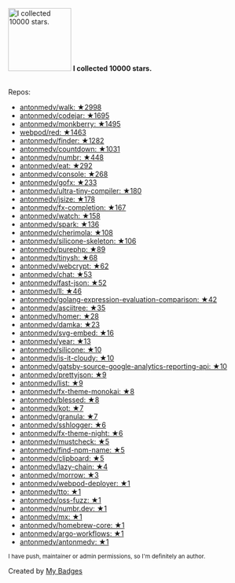<img src="https://github.com/my-badges/my-badges/blob/master/src/all-badges/stars/stars-10000.png?raw=true" alt="I collected 10000 stars." title="I collected 10000 stars." width="128">
<strong>I collected 10000 stars.</strong>
<br><br>

Repos:

* <a href="https://github.com/antonmedv/walk">antonmedv/walk: ★2998</a>
* <a href="https://github.com/antonmedv/codejar">antonmedv/codejar: ★1695</a>
* <a href="https://github.com/antonmedv/monkberry">antonmedv/monkberry: ★1495</a>
* <a href="https://github.com/webpod/red">webpod/red: ★1463</a>
* <a href="https://github.com/antonmedv/finder">antonmedv/finder: ★1282</a>
* <a href="https://github.com/antonmedv/countdown">antonmedv/countdown: ★1031</a>
* <a href="https://github.com/antonmedv/numbr">antonmedv/numbr: ★448</a>
* <a href="https://github.com/antonmedv/eat">antonmedv/eat: ★292</a>
* <a href="https://github.com/antonmedv/console">antonmedv/console: ★268</a>
* <a href="https://github.com/antonmedv/gofx">antonmedv/gofx: ★233</a>
* <a href="https://github.com/antonmedv/ultra-tiny-compiler">antonmedv/ultra-tiny-compiler: ★180</a>
* <a href="https://github.com/antonmedv/jsize">antonmedv/jsize: ★178</a>
* <a href="https://github.com/antonmedv/fx-completion">antonmedv/fx-completion: ★167</a>
* <a href="https://github.com/antonmedv/watch">antonmedv/watch: ★158</a>
* <a href="https://github.com/antonmedv/spark">antonmedv/spark: ★136</a>
* <a href="https://github.com/antonmedv/cherimola">antonmedv/cherimola: ★108</a>
* <a href="https://github.com/antonmedv/silicone-skeleton">antonmedv/silicone-skeleton: ★106</a>
* <a href="https://github.com/antonmedv/purephp">antonmedv/purephp: ★89</a>
* <a href="https://github.com/antonmedv/tinysh">antonmedv/tinysh: ★68</a>
* <a href="https://github.com/antonmedv/webcrypt">antonmedv/webcrypt: ★62</a>
* <a href="https://github.com/antonmedv/chat">antonmedv/chat: ★53</a>
* <a href="https://github.com/antonmedv/fast-json">antonmedv/fast-json: ★52</a>
* <a href="https://github.com/antonmedv/ll">antonmedv/ll: ★46</a>
* <a href="https://github.com/antonmedv/golang-expression-evaluation-comparison">antonmedv/golang-expression-evaluation-comparison: ★42</a>
* <a href="https://github.com/antonmedv/asciitree">antonmedv/asciitree: ★35</a>
* <a href="https://github.com/antonmedv/homer">antonmedv/homer: ★28</a>
* <a href="https://github.com/antonmedv/damka">antonmedv/damka: ★23</a>
* <a href="https://github.com/antonmedv/svg-embed">antonmedv/svg-embed: ★16</a>
* <a href="https://github.com/antonmedv/year">antonmedv/year: ★13</a>
* <a href="https://github.com/antonmedv/silicone">antonmedv/silicone: ★10</a>
* <a href="https://github.com/antonmedv/is-it-cloudy">antonmedv/is-it-cloudy: ★10</a>
* <a href="https://github.com/antonmedv/gatsby-source-google-analytics-reporting-api">antonmedv/gatsby-source-google-analytics-reporting-api: ★10</a>
* <a href="https://github.com/antonmedv/prettyjson">antonmedv/prettyjson: ★9</a>
* <a href="https://github.com/antonmedv/list">antonmedv/list: ★9</a>
* <a href="https://github.com/antonmedv/fx-theme-monokai">antonmedv/fx-theme-monokai: ★8</a>
* <a href="https://github.com/antonmedv/blessed">antonmedv/blessed: ★8</a>
* <a href="https://github.com/antonmedv/kot">antonmedv/kot: ★7</a>
* <a href="https://github.com/antonmedv/granula">antonmedv/granula: ★7</a>
* <a href="https://github.com/antonmedv/sshlogger">antonmedv/sshlogger: ★6</a>
* <a href="https://github.com/antonmedv/fx-theme-night">antonmedv/fx-theme-night: ★6</a>
* <a href="https://github.com/antonmedv/mustcheck">antonmedv/mustcheck: ★5</a>
* <a href="https://github.com/antonmedv/find-npm-name">antonmedv/find-npm-name: ★5</a>
* <a href="https://github.com/antonmedv/clipboard">antonmedv/clipboard: ★5</a>
* <a href="https://github.com/antonmedv/lazy-chain">antonmedv/lazy-chain: ★4</a>
* <a href="https://github.com/antonmedv/morrow">antonmedv/morrow: ★3</a>
* <a href="https://github.com/antonmedv/webpod-deployer">antonmedv/webpod-deployer: ★1</a>
* <a href="https://github.com/antonmedv/tto">antonmedv/tto: ★1</a>
* <a href="https://github.com/antonmedv/oss-fuzz">antonmedv/oss-fuzz: ★1</a>
* <a href="https://github.com/antonmedv/numbr.dev">antonmedv/numbr.dev: ★1</a>
* <a href="https://github.com/antonmedv/mx">antonmedv/mx: ★1</a>
* <a href="https://github.com/antonmedv/homebrew-core">antonmedv/homebrew-core: ★1</a>
* <a href="https://github.com/antonmedv/argo-workflows">antonmedv/argo-workflows: ★1</a>
* <a href="https://github.com/antonmedv/antonmedv">antonmedv/antonmedv: ★1</a>

<sup>I have push, maintainer or admin permissions, so I'm definitely an author.<sup>



Created by <a href="https://github.com/my-badges/my-badges">My Badges</a>